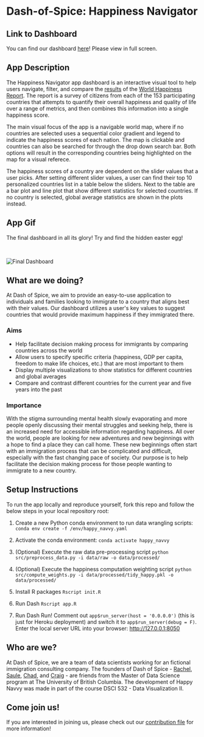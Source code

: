# Dash-of-Spice: Happiness Navigator

## Link to Dashboard
You can find our dashboard [here](https://happy-navvy-r.herokuapp.com/)! Please view in full screen.

## App Description

The Happiness Navigator app dashboard is an interactive visual tool to help users navigate, filter, and compare the [results](https://www.kaggle.com/mathurinache/world-happiness-report) of the [World Happiness Report](https://en.wikipedia.org/wiki/World_Happiness_Report). The report is a survey of citizens from each of the 153 participating countries that attempts to quantify their overall happiness and quality of life over a range of metrics, and then combines this information into a single happiness score.

The main visual focus of the app is a navigable world map, where if no countries are selected uses a sequential color gradient and legend to indicate the happiness scores of each nation. The map is clickable and countries can also be searched for through the drop down search bar. Both options will result in the corresponding countries being highlighted on the map for a visual referece.

The happiness scores of a country are dependent on the slider values that a user picks. After setting different slider values, a user can find their top 10 personalized countries list in a table below the sliders. Next to the table are a bar plot and line plot that show different statistics for selected countries. If no country is selected, global average statistics are shown in the plots instead.

## App Gif

The final dashboard in all its glory! Try and find the hidden easter egg!

<br />

![Final Dashboard](assets/gif_demonstration.gif)

## What are we doing?
At Dash of Spice, we aim to provide an easy-to-use application to individuals and families looking to immigrate to a country that aligns best with their values. Our dashboard utilizes a user's key values to suggest countries that would provide maximum happiness if they immigrated there.

### Aims
- Help facilitate decision making process for immigrants by comparing countries across the world
- Allow users to specify specific criteria (happiness, GDP per capita, freedom to make life choices, etc.) that are most important to them
- Display multiple visualizations to show statistics for different countries and global averages
- Compare and contrast different countries for the current year and five years into the past

### Importance
With the stigma surrounding mental health slowly evaporating and more people openly discussing their mental struggles and seeking help, there is an increased need for accessible information regarding happiness. All over the world, people are looking for new adventures and new beginnings with a hope to find a place they can call home. These new beginnings often start with an immigration process that can be complicated and difficult, especially with the fast changing pace of society. Our purpose is to help facilitate the decision making process for those people wanting to immigrate to a new country.  

## Setup Instructions
To run the app locally and reproduce yourself, fork this repo and follow the below steps in your local repository root:

1. Create a new Python conda environment to run data wrangling scripts:
`conda env create -f /env/happy_navvy.yaml`

2. Activate the conda environment:
`conda activate happy_navvy`

3. (Optional) Execute the raw data pre-processing script
`python src/preprocess_data.py -i data/raw -o data/processed/`

4. (Optional) Execute the happiness computation weighting script
`python src/compute_weights.py -i data/processed/tidy_happy.pkl -o data/processed/`

5. Install R packages
`Rscript init.R`

6. Run Dash
`Rscript app.R` 

7. Run Dash Run! Comment out `app$run_server(host = '0.0.0.0')` (this is just for Heroku deployment) and switch it to `app$run_server(debug = F)`. Enter the local server URL into your browser: http://127.0.0.1:8050

## Who are we?
At Dash of Spice, we are a team of data scientists working for an fictional immigration consulting company. The founders of Dash of Spice - [Rachel](https://github.com/rachelywong), [Saule](https://github.com/Saule-Atymtayeva), [Chad](https://github.com/ChadNeald), and [Craig](https://github.com/cmmclaug) - are friends from the Master of Data Science program at The University of British Columbia. The development of Happy Navvy was made in part of the course DSCI 532 - Data Visualization II. 

## Come join us!
If you are interested in joining us, please check out our [contribution file](https://github.com/UBC-MDS/dash_of_spice-R/blob/main/contribution_guidelines.md) for more information! 


